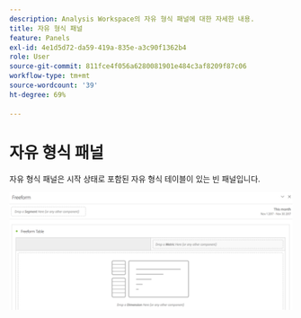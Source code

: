 ```yaml
---
description: Analysis Workspace의 자유 형식 패널에 대한 자세한 내용.
title: 자유 형식 패널
feature: Panels
exl-id: 4e1d5d72-da59-419a-835e-a3c90f1362b4
role: User
source-git-commit: 811fce4f056a6280081901e484c3af8209f87c06
workflow-type: tm+mt
source-wordcount: '39'
ht-degree: 69%

---
```


# 자유 형식 패널

자유 형식 패널은 시작 상태로 포함된 자유 형식 테이블이 있는 빈 패널입니다.

![자유 형식 테이블이 있는 빈 패널을 표시하는 기본 자유 형식 패널입니다.](assets/freeform-panel.png)
